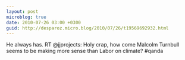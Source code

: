 ```yaml
---
layout: post
microblog: true
date: 2010-07-26 03:00 +0300
guid: http://desparoz.micro.blog/2010/07/26/t19569692932.html
---
```

He always has. RT @jjprojects: Holy crap, how come Malcolm Turnbull seems to be making more sense than Labor on climate? #qanda
